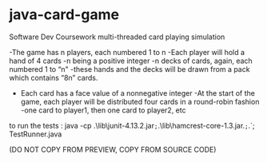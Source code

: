 # java-card-game
Software Dev Coursework
multi-threaded card playing simulation

-The game has n players, each numbered 1 to n
-Each player will hold a hand of 4 cards
-n being a positive integer
-n decks of cards, again, each numbered 1 to “n"
-these hands and the decks will be drawn from a pack which contains “8n” cards.
- Each card has a face value of a nonnegative integer
-At the start of the game, each player will be distributed four cards in a round-robin fashion
-one card to player1, then one card to player2,
etc

to run the tests : java -cp .\lib\junit-4.13.2.jar`;`.\lib\hamcrest-core-1.3.jar.`;`.`; TestRunner.java

(DO NOT COPY FROM PREVIEW, COPY FROM SOURCE CODE)
